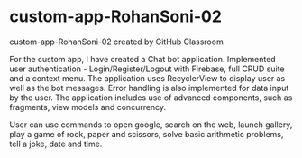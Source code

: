 # custom-app-RohanSoni-02
custom-app-RohanSoni-02 created by GitHub Classroom

For the custom app, I have created a Chat bot application.
Implemented user authentication - Login/Register/Logout with Firebase, full CRUD suite and a context menu. The application uses RecyclerView to display user as well as the bot messages. Error handling is also implemented for data input by the user. The application includes use of advanced components, such as fragments, view models and concurrency.

User can use commands to open google, search on the web, launch gallery, play a game of rock, paper and scissors, solve basic arithmetic problems, tell a joke, date and time.
